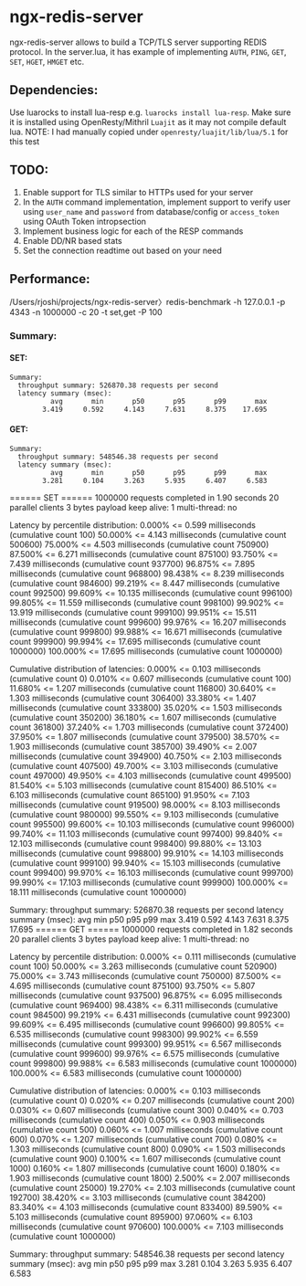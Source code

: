 # ngx-redis-server

ngx-redis-server allows to build a TCP/TLS server supporting REDIS protocol. 
In the server.lua, it has example of implementing `AUTH`, `PING`, `GET`, `SET`, `HGET`, `HMGET` etc.

## Dependencies:
Use luarocks to install lua-resp e.g. `luarocks install lua-resp`. Make sure it is installed using  OpenResty/Mithril `Luajit` as it may not compile default lua.
NOTE: I had manually copied under `openresty/luajit/lib/lua/5.1` for this test

## TODO:
1. Enable support for TLS similar to HTTPs used for your server
2. In the `AUTH` command implementation, implement support to verify user using `user_name` and `password` from database/config or `access_token` using OAuth Token intropsection
3. Implement business logic for each of the RESP commands
4. Enable DD/NR based stats
5. Set the connection readtime out based on your need


## Performance:

/Users/rjoshi/projects/ngx-redis-server〉redis-benchmark -h 127.0.0.1 -p 4343 -n 1000000 -c 20  -t set,get -P 100

### Summary:
#### SET:

```
Summary:
  throughput summary: 526870.38 requests per second
  latency summary (msec):
          avg       min       p50       p95       p99       max
        3.419     0.592     4.143     7.631     8.375    17.695
```

#### GET:

```
Summary:
  throughput summary: 548546.38 requests per second
  latency summary (msec):
          avg       min       p50       p95       p99       max
        3.281     0.104     3.263     5.935     6.407     6.583
```

====== SET ======
  1000000 requests completed in 1.90 seconds
  20 parallel clients
  3 bytes payload
  keep alive: 1
  multi-thread: no

Latency by percentile distribution:
0.000% <= 0.599 milliseconds (cumulative count 100)
50.000% <= 4.143 milliseconds (cumulative count 500600)
75.000% <= 4.503 milliseconds (cumulative count 750900)
87.500% <= 6.271 milliseconds (cumulative count 875100)
93.750% <= 7.439 milliseconds (cumulative count 937700)
96.875% <= 7.895 milliseconds (cumulative count 968800)
98.438% <= 8.239 milliseconds (cumulative count 984600)
99.219% <= 8.447 milliseconds (cumulative count 992500)
99.609% <= 10.135 milliseconds (cumulative count 996100)
99.805% <= 11.559 milliseconds (cumulative count 998100)
99.902% <= 13.919 milliseconds (cumulative count 999100)
99.951% <= 15.511 milliseconds (cumulative count 999600)
99.976% <= 16.207 milliseconds (cumulative count 999800)
99.988% <= 16.671 milliseconds (cumulative count 999900)
99.994% <= 17.695 milliseconds (cumulative count 1000000)
100.000% <= 17.695 milliseconds (cumulative count 1000000)

Cumulative distribution of latencies:
0.000% <= 0.103 milliseconds (cumulative count 0)
0.010% <= 0.607 milliseconds (cumulative count 100)
11.680% <= 1.207 milliseconds (cumulative count 116800)
30.640% <= 1.303 milliseconds (cumulative count 306400)
33.380% <= 1.407 milliseconds (cumulative count 333800)
35.020% <= 1.503 milliseconds (cumulative count 350200)
36.180% <= 1.607 milliseconds (cumulative count 361800)
37.240% <= 1.703 milliseconds (cumulative count 372400)
37.950% <= 1.807 milliseconds (cumulative count 379500)
38.570% <= 1.903 milliseconds (cumulative count 385700)
39.490% <= 2.007 milliseconds (cumulative count 394900)
40.750% <= 2.103 milliseconds (cumulative count 407500)
49.700% <= 3.103 milliseconds (cumulative count 497000)
49.950% <= 4.103 milliseconds (cumulative count 499500)
81.540% <= 5.103 milliseconds (cumulative count 815400)
86.510% <= 6.103 milliseconds (cumulative count 865100)
91.950% <= 7.103 milliseconds (cumulative count 919500)
98.000% <= 8.103 milliseconds (cumulative count 980000)
99.550% <= 9.103 milliseconds (cumulative count 995500)
99.600% <= 10.103 milliseconds (cumulative count 996000)
99.740% <= 11.103 milliseconds (cumulative count 997400)
99.840% <= 12.103 milliseconds (cumulative count 998400)
99.880% <= 13.103 milliseconds (cumulative count 998800)
99.910% <= 14.103 milliseconds (cumulative count 999100)
99.940% <= 15.103 milliseconds (cumulative count 999400)
99.970% <= 16.103 milliseconds (cumulative count 999700)
99.990% <= 17.103 milliseconds (cumulative count 999900)
100.000% <= 18.111 milliseconds (cumulative count 1000000)

Summary:
  throughput summary: 526870.38 requests per second
  latency summary (msec):
          avg       min       p50       p95       p99       max
        3.419     0.592     4.143     7.631     8.375    17.695
====== GET ======
  1000000 requests completed in 1.82 seconds
  20 parallel clients
  3 bytes payload
  keep alive: 1
  multi-thread: no

Latency by percentile distribution:
0.000% <= 0.111 milliseconds (cumulative count 100)
50.000% <= 3.263 milliseconds (cumulative count 520900)
75.000% <= 3.743 milliseconds (cumulative count 750000)
87.500% <= 4.695 milliseconds (cumulative count 875100)
93.750% <= 5.807 milliseconds (cumulative count 937500)
96.875% <= 6.095 milliseconds (cumulative count 969400)
98.438% <= 6.311 milliseconds (cumulative count 984500)
99.219% <= 6.431 milliseconds (cumulative count 992300)
99.609% <= 6.495 milliseconds (cumulative count 996600)
99.805% <= 6.535 milliseconds (cumulative count 998300)
99.902% <= 6.559 milliseconds (cumulative count 999300)
99.951% <= 6.567 milliseconds (cumulative count 999600)
99.976% <= 6.575 milliseconds (cumulative count 999800)
99.988% <= 6.583 milliseconds (cumulative count 1000000)
100.000% <= 6.583 milliseconds (cumulative count 1000000)

Cumulative distribution of latencies:
0.000% <= 0.103 milliseconds (cumulative count 0)
0.020% <= 0.207 milliseconds (cumulative count 200)
0.030% <= 0.607 milliseconds (cumulative count 300)
0.040% <= 0.703 milliseconds (cumulative count 400)
0.050% <= 0.903 milliseconds (cumulative count 500)
0.060% <= 1.007 milliseconds (cumulative count 600)
0.070% <= 1.207 milliseconds (cumulative count 700)
0.080% <= 1.303 milliseconds (cumulative count 800)
0.090% <= 1.503 milliseconds (cumulative count 900)
0.100% <= 1.607 milliseconds (cumulative count 1000)
0.160% <= 1.807 milliseconds (cumulative count 1600)
0.180% <= 1.903 milliseconds (cumulative count 1800)
2.500% <= 2.007 milliseconds (cumulative count 25000)
19.270% <= 2.103 milliseconds (cumulative count 192700)
38.420% <= 3.103 milliseconds (cumulative count 384200)
83.340% <= 4.103 milliseconds (cumulative count 833400)
89.590% <= 5.103 milliseconds (cumulative count 895900)
97.060% <= 6.103 milliseconds (cumulative count 970600)
100.000% <= 7.103 milliseconds (cumulative count 1000000)

Summary:
  throughput summary: 548546.38 requests per second
  latency summary (msec):
          avg       min       p50       p95       p99       max
        3.281     0.104     3.263     5.935     6.407     6.583